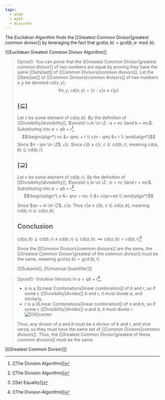```yaml
---
tags:
  - atom
  - math
  - discrete
---
```

The *Euclidean Algorithm* finds the [[Greatest Common Divisor|greatest common divisor]] by leveraging the fact that $\text{gcd}(a,b) = \text{gcd}(b,a \mod b)$.

![[Euclidean Greatest Common Divisor Algorithm]]

> [!proof]-
> You can prove that the [[Greatest Common Divisor|greatest common divisor]] of two numbers are equal by proving they have the same [[Sets|set]] of  [[Common Divisors|common divisors]].
> Let the [[Sets|set]] of [[Common Divisors|common divisors]] of two numbers $x,y$ be denoted $\text{cd}(x,y)$;
> $$\forall x,y, \text{cd}(x,y) = \left\{ c : c|x \land c|y \right\}$$
> ## $\left( \subseteq \right)$
> Let $c$ be some element of $\text{cd}(a,b)$. By the definition of [[Divisibility|divisibility]], $\exists! n,m \in \Z : a = nc \land b = mc$. Substituting into $a = qb + r$[^1],
> $$\begin{align*}
> 	nc &= qmc + r \\
> 	c(n - qm) &= r \\
> \end{align*}$$
> Since $n - qm \in \Z$, $c|r$. Since $c|b \land c|r$, $c \in \text{cd}(b,r)$, meaning $\text{cd}(a,b) \subseteq \text{cd}(b,r)$.
> 
> ## $\left( \supseteq \right)$
> Let $c$ be some element of $\text{cd}(b,r)$. By the definition of [[Divisibility|divisibility]], $\exists! n,m \in \Z : b = nc \land r = mc$. Substituting into $a = qb + r$[^1],
> $$\begin{align*}
> 	a &= qnc + mc \\
> 	&= c(qn+m) \\
> \end{align*}$$
> 
> Since $qn + m \in \Z$, $c|a$. Thus $c|a \land c|b$, $c \in \text{cd}(a,b)$, meaning $\text{cd}(b,r) \subseteq \text{cd}(a,b)$.
> 
> ## Conclusion
> $\text{cd}(a,b) \subseteq \text{cd}(b,r) \land \text{cd}(b,r) \subseteq \text{cd}(a,b) \implies \text{cd}(a,b) = \text{cd}(b,r)$[^2]
> 
> Since the [[Common Divisors|common divisors]] are the same, the [[Greatest Common Divisor|greatest of the common divisor]] must be the same, meaning $\gcd(a,b) = \gcd(b,r)$
> 
> \[[[Subsets]], [[Universal Quantifier]]\]

> [!proof]- (Intuitive Version)
> In $a = qb + r$[^1], 
> - $a$ is a [[Linear Combinations|linear combination]] of $b$ and $r$, so if some $c$ [[Divisibility|divides]] $b$ and $r$, it must divide $a$, and similarly,
> - $r$ is a [[Linear Combinations|linear combination]] of $a$ and $b$, so if some $c$ [[Divisibility|divides]] $a$ and $b$, it must divide $r$.
> ![500|center](euclidean-algorithm-proof.excalidraw)
>
> Thus, any divisor of $a$ and $b$ must be a divisor of $b$ and $r$, and vice versa, so they must have the same set of [[Common Divisors|common divisors]]. Thus, the [[Greatest Common Divisor|greatest of these common divisors]] must be the same.

\[[[Greatest Common Divisor]]\]

[^1]: [[The Division Algorithm]]
[^2]: [[Set Equality]]